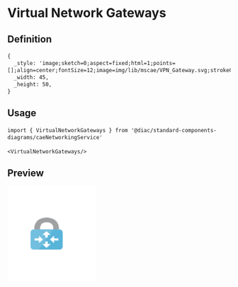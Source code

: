 # Virtual Network Gateways

## Definition

```
{
  _style: 'image;sketch=0;aspect=fixed;html=1;points=[];align=center;fontSize=12;image=img/lib/mscae/VPN_Gateway.svg;strokeColor=none;',
  _width: 45,
  _height: 50,
}
```

## Usage

```
import { VirtualNetworkGateways } from '@diac/standard-components-diagrams/caeNetworkingService'

<VirtualNetworkGateways/>
```

## Preview

<img src="./virtual-network-gateways.png" width="200"/>
